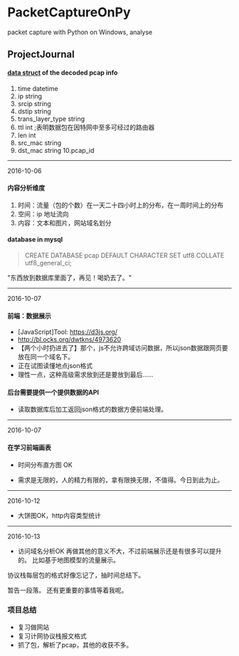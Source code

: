# PacketCaptureOnPy
packet capture with Python on Windows, analyse

ProjectJournal
---
#### [data struct](https://github.com/build2last/PacketCaptureOnPy/blob/master/web/pcapdisplay/models.py) of the decoded pcap info
1. time	datetime
2. ip	string
3. srcip string
4. dstip string
5. trans_layer_type string
6. ttl int 			;表明数据包在因特网中至多可经过的路由器                
7. len int
8. src_mac string
9. dst_mac string
10.pcap_id

****
2016-10-06

#### 内容分析维度
1. 时间：流量（包的个数）在一天二十四小时上的分布，在一周时间上的分布
2. 空间：ip 地址流向
3. 内容：文本和图片，网站域名划分


#### database in mysql
> CREATE DATABASE pcap DEFAULT CHARACTER SET utf8 COLLATE utf8_general_ci;

"东西放到数据库里面了，再见！喝奶去了。"
****
2016-10-07

#### 前端：数据展示
* [JavaScript]Tool: https://d3js.org/
* http://bl.ocks.org/dwtkns/4973620
* 【两个小时扔进去了】那个，js不允许跨域访问数据，所以json数据跟网页要放在同一个域名下。
* 正在试图读懂地点json格式
* 理性一点，这种高级需求放到还是要放到最后......

#### 后台需要提供一个提供数据的API
* 读取数据库后加工返回json格式的数据方便前端处理。

****
2016-10-07
#### 在学习前端画表
* 时间分布直方图 OK

* 需求是无限的，人的精力有限的，拿有限换无限，不值得。今日到此为止。

****
2016-10-12
* 大饼图OK，http内容类型统计

****
2016-10-13
* 访问域名分析OK
再做其他的意义不大，不过前端展示还是有很多可以提升的。
比如基于地图模型的流量展示。

协议栈每层包的格式好像忘记了，抽时间总结下。

暂告一段落。
还有更重要的事情等着我呢。

### 项目总结
* 复习做网站
* 复习计网协议栈报文格式
* 抓了包，解析了pcap，其他的收获不多。
